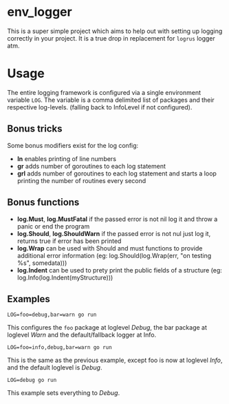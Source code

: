 # env_logger

This is a super simple project which aims to help out with setting up logging correctly in your project. It is a true drop in replacement for `logrus` logger atm.

# Usage

The entire logging framework is configured via a single environment variable `LOG`. The variable is a comma delimited list
of packages and their respective log-levels. (falling back to InfoLevel if not configured).

## Bonus tricks

Some bonus modifiers exist for the log config: 
- **ln** enables printing of line numbers
- **gr** adds number of goroutines to each log statement
- **grl** adds number of goroutines to each log statement and starts a loop printing the number of routines every second


## Bonus functions

- **log.Must**, **log.MustFatal** if the passed error is not nil log it and throw a panic or end the program
- **log.Should**, **log.ShouldWarn** if the passed error is not nul just log it, returns true if error has been printed
- **log.Wrap** can be used with Should and must functions to provide additional error information (eg: log.Should(log.Wrap(err, "on testing %s", somedata)))
- **log.Indent** can be used to prety print the public fields of a structure (eg: log.Info(log.Indent(myStructure)))

## Examples

``` shell
LOG=foo=debug,bar=warn go run
```

This configures the `foo` package at loglevel _Debug_, the bar package at loglevel _Warn_ and the default/fallback logger at Info.

``` shell
LOG=foo=info,debug,bar=warn go run
```

This is the same as the previous example, except foo is now at loglevel _Info_, and the default loglevel is _Debug_.

``` shell
LOG=debug go run
```

This example sets everything to _Debug_.
